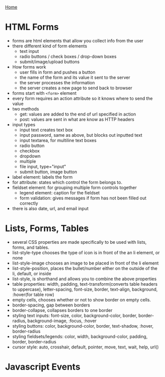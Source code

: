[Home](README.md)

# HTML Forms
- forms are html elements that allow you collect info from the user
- there different kind of form elements
  - text input
  - radio buttons / check boxes / drop-down boxes
  - submit/image/upload buttons
- How forms work
  - user fills in form and pushes a button
  - the name of the form and its value it sent to the server
  - the server processes the information
  - the server creates a new page to send back to browser
- forms start with `<form>` element
- every form requires an action attribute so it knows where to send the value
- two methods
  - get: values are added to the end of url specified in action
  - post: values are sent in what are know as HTTP headers
- input types
  - input text creates text box
  - input password, same as above, but blocks out inputted text
  - input textarea, for multiline text boxes
  - radio button
  - checkbox
  - dropdown
  - multiple
  - file input, type="input"
  - submit button, image button
- label element: labels the form
- for attribute: states which control the form belongs to.
- fieldset element: for grouping multiple form controls together
  - legend element: caption for the fieldset
  - form validation: gives messages if form has not been filled out correctly
- there is also date, url,  and email input

# Lists, Forms, Tables
- several CSS properties are made specifically to be used with lists, forms, and tables.
- list-style-type chooses the type of icon is in front of the an li element, or none
- list-style-image chooses an image to be placed in front of the li element
- list-style-position, places the bullet/number either on the outside of the li, default, or inside
- list-style, is shorthand and allows you to combine the above properties
- table properties: width, padding, text-transform(converts table headers to uppercase), letter-spacing, font-size, border, text-align, background, :hover(for table row)
- empty cells, chooses whether or not to show border on empty cells.
- border-spacing, gap between borders
- border-collapse, collapses borders to one border
- styling text inputs: font-size, color, background-color, border, border-radius, background-image, :focus, :hover
- styling buttons: color, background-color, border, text-shadow, :hover, border-radius
- styling fieldsets/legends: color, width, background-color, padding, border, border-radius
- cursor style: auto, crosshair, default, pointer, move, text, wait, help, url()

# Javascript Events
